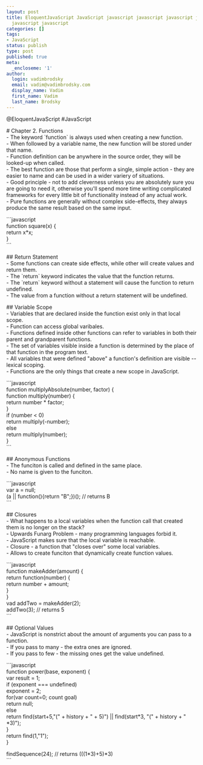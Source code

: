 ```yaml
---
layout: post
title: EloquentJavaScript JavaScript javascript javascript javascript javascript javascript
  javascript javascript
categories: []
tags:
- JavaScript
status: publish
type: post
published: true
meta:
  _encloseme: '1'
author:
  login: vadimbrodsky
  email: vadim@vadimbrodsky.com
  display_name: Vadim
  first_name: Vadim
  last_name: Brodsky
---
```

<p>@EloquentJavaScript #JavaScript</p>
<p># Chapter 2. Functions<br />
- The keyword `function` is always used when creating a new function.<br />
- When followed by a variable name, the new function will be stored under that name.<br />
- Function definition can be anywhere in the source order, they will be looked-up when called.<br />
- The best function are those that perform a single, simple action - they are easier to name and can be used in a wider variery of situations.<br />
- Good principle - not to add cleverness unless you are absolutely sure you are going to need it, otherwise you'll spend more time writing complicated frameworks for every little bit of functionality instead of any actual work.<br />
- Pure functions are generally without complex side-effects, they always produce the same result based on the same input.</p>
<p>```javascript<br />
function square(x) {<br />
    return x*x;<br />
}<br />
```</p>
<p>## Return Statement<br />
- Some functions can create side effects, while other will create values and return them.<br />
- The `return` keyword indicates the value that the function returns.<br />
- The `return` keyword without a statement will cause the function to return undefined.<br />
- The value from a function without a return statement will be undefined.</p>
<p>## Variable Scope<br />
- Variables that are declared inside the function exist only in that local scope.<br />
- Function can access global varibales.<br />
- Functions defined inside other functions can refer to variables in both their parent and grandparent functions.<br />
- The set of variables visible inside a function is determined by the place of that function in the program text.<br />
- All variables that were defined "above" a function's definition are visible -- lexical scoping.<br />
- Functions are the only things that create a new scope in JavaScript.</p>
<p>```javascript<br />
function multiplyAbsolute(number, factor) {<br />
    function multiply(number) {<br />
        return number * factor;<br />
    }<br />
    if (number &lt; 0)<br />
        return multiply(-number);<br />
    else<br />
        return multiply(number);<br />
}<br />
```</p>
<p>## Anonymous Functions<br />
- The funciton is called and defined in the same place.<br />
- No name is given to the funciton.</p>
<p>```javascript<br />
var a = null;<br />
(a || function(){return &quot;B&quot;;})(); // returns B<br />
```</p>
<p>## Closures<br />
- What happens to a local variables when the function call that created them is no longer on the stack?<br />
- Upwards Funarg Problem - many programming languages forbid it.<br />
- JavaScript makes sure that the local variable is reachable.<br />
- Closure - a function that &quot;closes over&quot; some local variables.<br />
- Allows to create funciton that dynamically create function values.</p>
<p>```javascript<br />
function makeAdder(amount) {<br />
    return function(number) {<br />
        return number + amount;<br />
    }<br />
}<br />
vad addTwo = makeAdder(2);<br />
addTwo(3); // returns 5<br />
```</p>
<p>## Optional Values<br />
- JavaScript is nonstrict about the amount of arguments you can pass to a function.<br />
- If you pass to many - the extra ones are ignored.<br />
- If you pass to few - the missing ones get the value undefined.</p>
<p>```javascript<br />
function power(base, exponent) {<br />
    var result = 1;<br />
    if (exponent === undefined)<br />
        exponent = 2;<br />
    for(var count=0; count  goal)<br />
            return null;<br />
        else<br />
            return find(start+5,"(" + history + " + 5)") || find(start*3, "(" + history + " *3)");<br />
    }<br />
    return find(1,"1");<br />
}</p>
<p>findSequence(24); // returns (((1*3)+5)*3)<br />
```</p>

